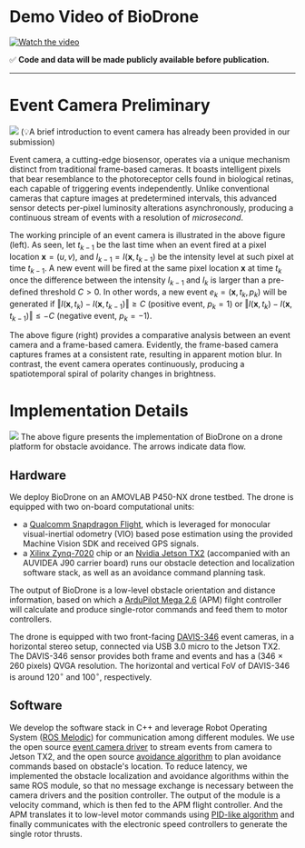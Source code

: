 # Demo Video of BioDrone

[![Watch the video](https://github.com/Event4Drone/BioDrone/blob/main/IMG/teaser.png)](https://youtu.be/Wt1sbAhmx9g)

✅ **Code and data will be made publicly available before publication.**

---
# Event Camera Preliminary
![](https://github.com/Event4Drone/BioDrone/blob/main/IMG/event-principle.png)
(💡A brief introduction to event camera has already been provided in our submission)

Event camera, a cutting-edge biosensor, operates via a unique mechanism distinct from traditional frame-based cameras. It boasts intelligent pixels that bear resemblance to the photoreceptor cells found in biological retinas, each capable of triggering events independently. 
Unlike conventional cameras that capture images at predetermined intervals, this advanced sensor detects per-pixel luminosity alterations asynchronously, producing a continuous stream of events with a resolution of *microsecond*.

The working principle of an event camera is illustrated in the above figure (left). 
As seen, let $t_{k-1}$ be the last time when an event fired at a pixel location $\boldsymbol{x} = (u, v)$, and $I_{k-1} = I(\boldsymbol{x}, t_{k-1})$ be the intensity level at such pixel at time $t_{k-1}$. 
A new event will be fired at the same pixel location $\boldsymbol{x}$ at time $t_k$ once the difference between the intensity $I_{k-1}$ and $I_k$ is larger than a pre-defined threshold $C > 0$. 
In other words, a new event $e_k = (\boldsymbol{x}, t_k, p_k)$ will be generated if $\Vert I(\boldsymbol{x}, t_{k}) - I(\boldsymbol{x}, t_{k-1}) \Vert \ge C$ (positive event, $p_k=1$) or $\Vert I(\boldsymbol{x}, t_{k}) - I(\boldsymbol{x}, t_{k-1}) \Vert \le -C$ (negative event, $p_k=-1$).

The above figure (right) provides a comparative analysis between an event camera and a frame-based camera. Evidently, the frame-based camera captures frames at a consistent rate, resulting in apparent motion blur. In contrast, the event camera operates continuously, producing a spatiotemporal spiral of polarity changes in brightness.



# Implementation Details
![](https://github.com/Event4Drone/BioDrone/blob/main/IMG/implementation.png)
The above figure presents the implementation of BioDrone on a drone platform for obstacle avoidance.
The arrows indicate data flow.

## Hardware

We deploy BioDrone on an AMOVLAB P450-NX drone testbed.
The drone is equipped with two on-board computational units:

* a [Qualcomm Snapdragon Flight](https://developer.qualcomm.com/hardware/qualcomm-flight-rb5), which is leveraged for monocular visual-inertial odometry (VIO) based pose estimation using the provided Machine Vision SDK and received GPS signals.
* a [Xilinx Zynq-7020](https://www.xilinx.com/products/boards-and-kits/1-571ww1.html) chip or an [Nvidia Jetson TX2](https://developer.nvidia.com/embedded/jetson-tx2) (accompanied with an AUVIDEA J90 carrier board) runs our obstacle detection and localization software stack, as well as an avoidance command planning task.

The output of BioDrone is a low-level obstacle orientation and distance information, based on which a [ArduPilot Mega 2.6](https://www.ardupilot.co.uk/) (APM) filght controller will calculate and produce single-rotor commands and feed them to motor controllers.

The drone is equipped with two front-facing [DAVIS-346](https://inivation.com/wp-content/uploads/2019/08/DAVIS346.pdf) event cameras, in a horizontal stereo setup, connected via USB 3.0 micro to the Jetson TX2.
The DAVIS-346 sensor provides both frame and events and has a (346 $\times$ 260 pixels) QVGA resolution.
The horizontal and vertical FoV of DAVIS-346 is around $120^\circ$ and $100^\circ$, respectively.

## Software
We develop the software stack in C++ and leverage Robot Operating System ([ROS Melodic](http://wiki.ros.org/melodic)) for communication among different modules.
We use the open source [event camera driver](https://github.com/uzh-rpg/rpg_dvs_ros) to stream events from camera to Jetson TX2, and the open source [avoidance algorithm](https://github.com/hku-mars/dyn_small_obs_avoidance) to plan avoidance commands based on obstacle's location.
To reduce latency, we implemented the obstacle localization and avoidance algorithms within the same ROS module, so that no message exchange is necessary between the camera drivers and the position controller.
The output of the module is a velocity command, which is then fed to the APM flight controller.
And the APM translates it to low-level motor commands using [PID-like algorithm](https://github.com/prgumd/EVDodgeNet) and finally communicates with the electronic speed controllers to generate the single rotor thrusts. 
